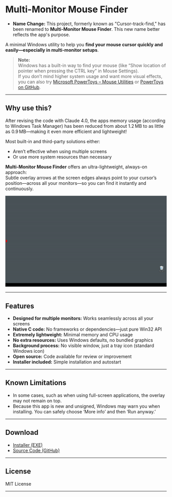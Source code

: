 # Multi-Monitor Mouse Finder

* **Name Change:** This project, formerly known as "Cursor-track-find," has been renamed to **Multi-Monitor Mouse Finder**. This new name better reflects the app's purpose.

A minimal Windows utility to help you **find your mouse cursor quickly and easily—especially in multi-monitor setups**.

> **Note:**  
> Windows has a built-in way to find your mouse (like “Show location of pointer when pressing the CTRL key” in Mouse Settings).  
> If you don’t mind higher system usage and want more visual effects, you can also try [Microsoft PowerToys – Mouse Utilities](https://docs.microsoft.com/powertoys/mouse-utilities) or [PowerToys on GitHub](https://github.com/microsoft/PowerToys).

---

## Why use this?

After revising the code with Claude 4.0, the apps memory usage (according to Windows Task Manager) has been reduced from about 1.2 MB to as little as 0.9 MB—making it even more efficient and lightweight!

Most built-in and third-party solutions either:

- Aren’t effective when using multiple screens
- Or use more system resources than necessary

**Multi-Monitor Mouse Finder** offers an ultra-lightweight, always-on approach:  
Subtle overlay arrows at the screen edges always point to your cursor’s position—across all your monitors—so you can find it instantly and continuously.

![Demo](demo/Cursor_Find_and_Track_demo.gif)

---

## Features

- **Designed for multiple monitors:** Works seamlessly across all your screens
- **Native C code:** No frameworks or dependencies—just pure Win32 API
- **Extremely lightweight:** Minimal memory and CPU usage
- **No extra resources:** Uses Windows defaults, no bundled graphics
- **Background process:** No visible window, just a tray icon (standard Windows icon)
- **Open source:** Code available for review or improvement
- **Installer included:** Simple installation and autostart

---

## Known Limitations

- In some cases, such as when using full-screen applications, the overlay may not remain on top.
- Because this app is new and unsigned, Windows may warn you when installing. You can safely choose ‘More info’ and then ‘Run anyway.’

---

## Download

- [Installer (EXE)](https://github.com/inspiringsource/Multi-Monitor-Mouse-Finder/releases/download/v1.2.1/Multi-Monitor-Mouse-Finder-Setup1.2.1.exe)
- [Source Code (GitHub)](https://github.com/inspiringsource/Multi-Monitor-Mouse-Finder/archive/refs/tags/v1.2.1.zip)

---

## License

MIT License

---

